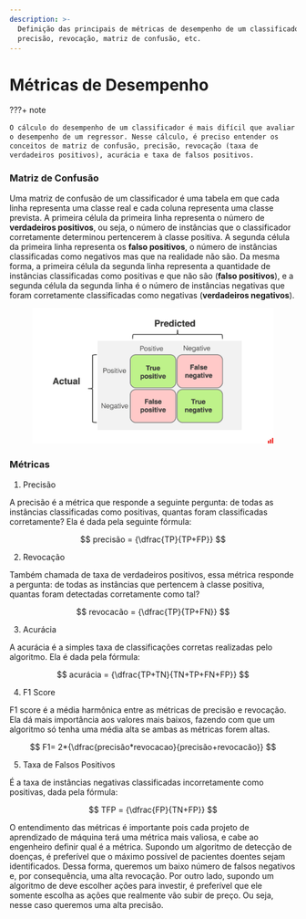 ```yaml
---
description: >-
  Definição das principais de métricas de desempenho de um classificador:
  precisão, revocação, matriz de confusão, etc.
---
```


# Métricas de Desempenho

???+ note

    O cálculo do desempenho de um classificador é mais difícil que avaliar o desempenho de um regressor. Nesse cálculo, é preciso entender os conceitos de matriz de confusão, precisão, revocação (taxa de verdadeiros positivos), acurácia e taxa de falsos positivos.

### Matriz de Confusão

Uma matriz de confusão de um classificador é uma tabela em que cada linha representa uma classe real e cada coluna representa uma classe prevista. A primeira célula da primeira linha representa o número de **verdadeiros positivos**, ou seja, o número de instâncias que o classificador corretamente determinou pertencerem à classe positiva. A segunda célula da primeira linha representa os **falso positivos**, o número de instâncias classificadas como negativos mas que na realidade não são. Da mesma forma, a primeira célula da segunda linha representa a quantidade de instâncias classificadas como positivas e que não são (**falso positivos**), e a segunda célula da segunda linha é o número de instâncias negativas que foram corretamente classificadas como negativas (**verdadeiros negativos**).

<figure><img src="../.gitbook/assets/image.png" alt=""><figcaption></figcaption></figure>

### Métricas

1. Precisão

A precisão é a métrica que responde a seguinte pergunta: de todas as instâncias classificadas como positivas, quantas foram classificadas corretamente? Ela é dada pela seguinte fórmula:

$$
precisão = {\dfrac{TP}{TP+FP}}
$$

2. Revocação

Também chamada de taxa de verdadeiros positivos, essa métrica responde a pergunta: de todas as instâncias que pertencem à classe positiva, quantas foram detectadas corretamente como tal?



$$
revocacão = {\dfrac{TP}{TP+FN}}
$$

3. Acurácia

A acurácia é a simples taxa de classificações corretas realizadas pelo algoritmo. Ela é dada pela fórmula:

$$
acurácia = {\dfrac{TP+TN}{TN+TP+FN+FP}}
$$

4. F1 Score

F1 score é a média harmônica entre as métricas de precisão e revocação. Ela dá mais importância aos valores mais baixos, fazendo com que um algoritmo só tenha uma média alta se ambas as métricas forem altas.

$$
F1= 2*{\dfrac{precisão*revocacao}{precisão+revocacão}}
$$

5. Taxa de Falsos Positivos

É a taxa de instâncias negativas classificadas incorretamente como positivas, dada pela fórmula:

$$
TFP = {\dfrac{FP}{TN+FP}}
$$

O entendimento das métricas é importante pois cada projeto de aprendizado de máquina terá uma métrica mais valiosa, e cabe ao engenheiro definir qual é a métrica. Supondo um algoritmo de detecção de doenças, é preferível que o máximo possível de pacientes doentes sejam identificados. Dessa forma, queremos um baixo número de falsos negativos e, por consequência, uma alta revocação. Por outro lado, supondo um algoritmo de deve escolher ações para investir, é preferível que ele somente escolha as ações que realmente vão subir de preço. Ou seja, nesse caso queremos uma alta precisão.

